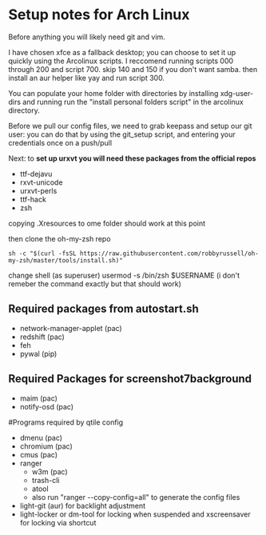# Setup notes for Arch Linux

Before anything you will likely need git and vim.

I have chosen xfce as a fallback desktop; you can choose to set it up quickly using the Arcolinux scripts.
I reccomend running scripts 000 through 200 and script 700. skip 140 and 150 if you don't want samba. then install an aur helper like yay and run script 300.

You can populate your home folder with directories by installing xdg-user-dirs and running run the "install personal folders script" in the arcolinux directory.

Before we pull our config files, we need to grab keepass and setup our git user: you can do that by using the git_setup script, and entering your credentials once on a push/pull

Next: to **set up urxvt you will need these packages from the official repos**

- ttf-dejavu
- rxvt-unicode
- urxvt-perls
- ttf-hack
- zsh

copying .Xresources to ome folder should work at this point 

then clone the oh-my-zsh repo

    sh -c "$(curl -fsSL https://raw.githubusercontent.com/robbyrussell/oh-my-zsh/master/tools/install.sh)" 

change shell (as superuser) usermod -s /bin/zsh $USERNAME (i don't remeber the command exactly but that should work)

## Required packages from autostart.sh

- network-manager-applet (pac)
- redshift (pac)
- feh
- pywal (pip) 

## Required Packages for screenshot7background

- maim (pac)
- notify-osd (pac)

#Programs required by qtile config

- dmenu (pac)
- chromium (pac)
- cmus (pac)
- ranger
    - w3m (pac)
    - trash-cli
    - atool
    - also run "ranger --copy-config=all" to generate the config files
- light-git (aur) for backlight adjustment
- light-locker or dm-tool for locking when suspended and xscreensaver for locking via shortcut 



